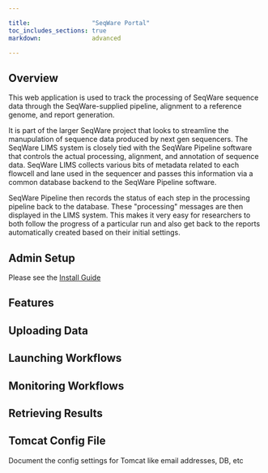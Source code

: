 ```yaml
---

title:                 "SeqWare Portal"
toc_includes_sections: true
markdown:              advanced

---
```



## Overview

This web application is used to track the processing of SeqWare sequence data
through the SeqWare-supplied pipeline, alignment to a reference genome, and
report generation.

It is part of the larger SeqWare project that looks to
streamline the manupulation of sequence data produced by next gen sequencers.
The SeqWare LIMS system is closely tied with the SeqWare Pipeline software that
controls the actual processing, alignment, and annotation of sequence data.
SeqWare LIMS collects various bits of metadata related to each flowcell and lane
used in the sequencer and passes this information via a common database backend
to the SeqWare Pipeline software.  

SeqWare Pipeline then records the status of
each step in the processing pipeline back to the database.  These "processing"
messages are then displayed in the LIMS system.  This makes it very easy for
researchers to both follow the progress of a particular run and also get back
to the reports automatically created based on their initial settings.


## Admin Setup

Please see the [Install Guide](/docs/github_readme/5-portal/)

## Features

## Uploading Data

## Launching Workflows

## Monitoring Workflows

## Retrieving Results

## Tomcat Config File

Document the config settings for Tomcat like email addresses, DB, etc

